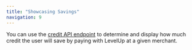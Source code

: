 ```yaml
---
title: "Showcasing Savings"
navigation: 9
---
```


You can use the [credit API endpoint](/api-reference/v14/loyalties/) to determine and display how much credit the user will save by paying with LevelUp at a given merchant.
